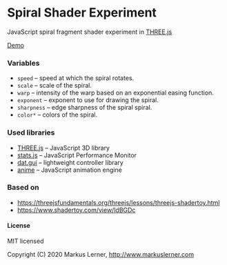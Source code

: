 # Spiral Shader Experiment

JavaScript spiral fragment shader experiment in [THREE.js](https://github.com/mrdoob/three.js/)

[Demo](https://dev.markuslerner.com/spiral/index.html)


### Variables


* ```speed``` – speed at which the spiral rotates.
* ```scale``` – scale of the spiral.
* ```warp``` – intensity of the warp based on an exponential easing function.
* ```exponent``` – exponent to use for drawing the spiral.
* ```sharpness``` – edge sharpness of the spiral spiral.
* ```color*``` – colors of the spiral.


### Used libraries

* [THREE.js](https://github.com/mrdoob/three.js/) – JavaScript 3D library
* [stats.js](https://github.com/mrdoob/stats.js) – JavaScript Performance Monitor
* [dat.gui](https://github.com/dataarts/dat.gui) – lightweight controller library
* [anime](https://github.com/juliangarnier/anime/) – JavaScript animation engine


### Based on

* https://threejsfundamentals.org/threejs/lessons/threejs-shadertoy.html
* https://www.shadertoy.com/view/ldBGDc



#### License ####

MIT licensed

Copyright (C) 2020 Markus Lerner, http://www.markuslerner.com
